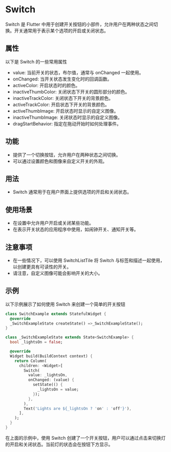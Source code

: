 # Switch

Switch 是 Flutter 中用于创建开关按钮的小部件，允许用户在两种状态之间切换。开关通常用于表示某个选项的开启或关闭状态。

## 属性

以下是 Switch 的一些常用属性

- value: 当前开关的状态，布尔值，通常与 onChanged 一起使用。
- onChanged: 当开关状态发生变化时的回调函数。
- activeColor: 开启状态时的颜色。
- inactiveThumbColor: 关闭状态下开关的圆形部分的颜色。
- inactiveTrackColor: 关闭状态下开关的背景颜色。
- activeTrackColor: 开启状态下开关的背景颜色。
- activeThumbImage: 开启状态时显示的自定义图像。
- inactiveThumbImage: 关闭状态时显示的自定义图像。
- dragStartBehavior: 指定在拖动开始时如何处理事件。

## 功能

- 提供了一个切换按钮，允许用户在两种状态之间切换。
- 可以通过设置颜色和图像来自定义开关的外观。

## 用法

- Switch 通常用于在用户界面上提供选项的开启和关闭状态。

## 使用场景

- 在设置中允许用户开启或关闭某些功能。
- 在表示开关状态的应用程序中使用，如闹钟开关、通知开关等。

## 注意事项

- 在一些情况下，可以使用 SwitchListTile 将 Switch 与标签和描述一起使用，以创建更具有可读性的开关。
- 请注意，自定义图像可能会影响开关的大小。

## 示例

以下示例展示了如何使用 Switch 来创建一个简单的开关按钮

```dart
class SwitchExample extends StatefulWidget {
  @override
  _SwitchExampleState createState() =>_SwitchExampleState();
}

class _SwitchExampleState extends State<SwitchExample> {
  bool _lightsOn = false;

  @override
  Widget build(BuildContext context) {
    return Column(
      children: <Widget>[
        Switch(
          value: _lightsOn,
          onChanged: (value) {
            setState(() {
              _lightsOn = value;
            });
          },
        ),
        Text('Lights are ${_lightsOn ? 'on' : 'off'}'),
      ],
    );
  }
}
```

在上面的示例中，使用 Switch 创建了一个开关按钮，用户可以通过点击来切换灯的开启和关闭状态。当前灯的状态会在按钮下方显示。
